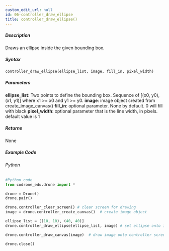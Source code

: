 ```yaml
---
custom_edit_url: null
id: 06-controller_draw_ellipse
title: controller_draw_ellipse()
---
```


##### Description

Draws an ellipse inside the given bounding box.

##### Syntax
```controller_draw_ellipse(ellipse_list, image, fill_in, pixel_width)``` <br />

##### Parameters

**ellipse_list**: Two points to define the bounding box. Sequence of [(x0, y0), (x1, y1)] where x1 >= x0 and y1 >= y0.
**image**: image object created from create_image_canvas()
**fill_in**: optional parameter. None by default. 0 will fill with black
**pixel_width**: optional parameter that is the line width, in pixels. default value is 1

##### Returns

None

##### Example Code
###### Python
```python
#Python code
from codrone_edu.drone import *

drone = Drone()
drone.pair()

drone.controller_clear_screen() # clear screen for drawing
image = drone.controller_create_canvas()  # create image object

ellipse_list = [(10, 10), (40, 40)]
drone.controller_draw_ellipse(ellipse_list, image) # set ellipse onto image object

drone.controller_draw_canvas(image)  # draw image onto controller screen

drone.close()

```